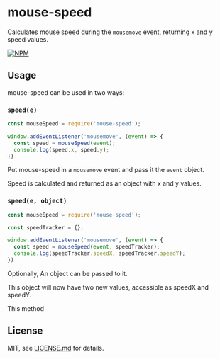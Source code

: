 # mouse-speed

Calculates mouse speed during the `mousemove` event, returning x and y speed values.

[![NPM](https://nodei.co/npm/mouse-speed.png)](https://nodei.co/npm/mouse-speed/)

## Usage

mouse-speed can be used in two ways:

### `speed(e)`

```js
const mouseSpeed = require('mouse-speed');

window.addEventListener('mousemove', (event) => {
  const speed = mouseSpeed(event);
  console.log(speed.x, speed.y);
})
```

Put mouse-speed in a `mousemove` event and pass it the `event` object.

Speed is calculated and returned as an object with x and y values.

### `speed(e, object)`

```js
const mouseSpeed = require('mouse-speed');

const speedTracker = {};

window.addEventListener('mousemove', (event) => {
  const speed = mouseSpeed(event, speedTracker);
  console.log(speedTracker.speedX, speedTracker.speedY);
})
```

Optionally, An object can be passed to it.

This object will now have two new values, accessible as speedX and speedY.

This method

## License

MIT, see [LICENSE.md](http://github.com/processprocess/mouse-speed/blob/master/LICENSE.md) for details.
